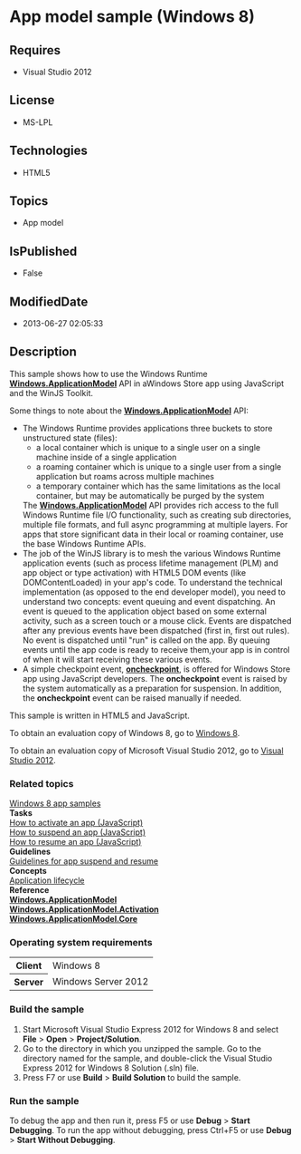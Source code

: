 # App model sample (Windows 8)
## Requires
* Visual Studio 2012
## License
* MS-LPL
## Technologies
* HTML5
## Topics
* App model
## IsPublished
* False
## ModifiedDate
* 2013-06-27 02:05:33
## Description

<div id="mainSection">
<p>This sample shows how to use the Windows Runtime <a href="http://msdn.microsoft.com/library/windows/apps/br224691">
<b>Windows.ApplicationModel</b></a> API in aWindows Store app using JavaScript and the WinJS Toolkit.
</p>
<p>Some things to note about the <a href="http://msdn.microsoft.com/library/windows/apps/br224691">
<b>Windows.ApplicationModel</b></a> API:</p>
<ul>
<li>The Windows Runtime provides applications three buckets to store unstructured state (files):
<ul>
<li>a local container which is unique to a single user on a single machine inside of a single application
</li><li>a roaming container which is unique to a single user from a single application but roams across multiple machines
</li><li>a temporary container which has the same limitations as the local container, but may be automatically be purged by the system
</li></ul>
The <a href="http://msdn.microsoft.com/library/windows/apps/br224691"><b>Windows.ApplicationModel</b></a> API provides rich access to the full Windows Runtime file I/O functionality, such as creating sub directories, multiple file formats, and full async programming
 at multiple layers. For apps that store significant data in their local or roaming container, use the base Windows Runtime APIs.
</li><li>The job of the WinJS library is to mesh the various Windows Runtime application events (such as process lifetime management (PLM) and app object or type activation) with HTML5 DOM events (like DOMContentLoaded) in your app's code. To understand the technical
 implementation (as opposed to the end developer model), you need to understand two concepts: event queuing and event dispatching. An event is queued to the application object based on some external activity, such as a screen touch or a mouse click. Events
 are dispatched after any previous events have been dispatched (first in, first out rules). No event is dispatched until &quot;run&quot; is called on the app. By queuing events until the app code is ready to receive them,your app is in control of when it will start receiving
 these various events. </li><li>A simple checkpoint event, <a href="http://msdn.microsoft.com/library/windows/apps/br229839">
<b>oncheckpoint</b></a>, is offered for Windows Store app using JavaScript developers. The
<b>oncheckpoint</b> event is raised by the system automatically as a preparation for suspension. In addition, the
<b>oncheckpoint</b> event can be raised manually if needed. </li></ul>
<p>This sample is written in HTML5 and JavaScript. </p>
<p>To obtain an evaluation copy of Windows&nbsp;8, go to <a href="http://go.microsoft.com/fwlink/p/?linkid=241655">
Windows&nbsp;8</a>.</p>
<p>To obtain an evaluation copy of Microsoft Visual Studio&nbsp;2012, go to <a href="http://go.microsoft.com/fwlink/p/?linkid=241656">
Visual Studio&nbsp;2012</a>.</p>
<h3><a id="related_topics"></a>Related topics</h3>
<dl><dt><a href="http://go.microsoft.com/fwlink/p/?LinkID=227694">Windows 8 app samples</a>
</dt><dt><b>Tasks</b> </dt><dt><a href="http://msdn.microsoft.com/library/windows/apps/hh465102">How to activate an app (JavaScript)</a>
</dt><dt><a href="http://msdn.microsoft.com/library/windows/apps/hh465138">How to suspend an app (JavaScript)</a>
</dt><dt><a href="http://msdn.microsoft.com/library/windows/apps/hh465114">How to resume an app (JavaScript)</a>
</dt><dt><b>Guidelines</b> </dt><dt><a href="http://msdn.microsoft.com/library/windows/apps/hh465088">Guidelines for app suspend and resume</a>
</dt><dt><b>Concepts</b> </dt><dt><a href="http://msdn.microsoft.com/library/windows/apps/hh464925">Application lifecycle</a>
</dt><dt><b>Reference</b> </dt><dt><a href="http://msdn.microsoft.com/library/windows/apps/br224691"><b>Windows.ApplicationModel</b></a>
</dt><dt><a href="http://msdn.microsoft.com/library/windows/apps/br224766"><b>Windows.ApplicationModel.Activation</b></a>
</dt><dt><a href="http://msdn.microsoft.com/library/windows/apps/br205865"><b>Windows.ApplicationModel.Core</b></a>
</dt></dl>
<h3>Operating system requirements</h3>
<table>
<tbody>
<tr>
<th>Client</th>
<td><dt>Windows&nbsp;8 </dt></td>
</tr>
<tr>
<th>Server</th>
<td><dt>Windows Server&nbsp;2012 </dt></td>
</tr>
</tbody>
</table>
<h3>Build the sample</h3>
<p></p>
<ol>
<li>Start Microsoft Visual Studio Express&nbsp;2012 for Windows&nbsp;8 and select <b>File</b> &gt;
<b>Open</b> &gt; <b>Project/Solution</b>. </li><li>Go to the directory in which you unzipped the sample. Go to the directory named for the sample, and double-click the Visual Studio Express&nbsp;2012 for Windows&nbsp;8 Solution (.sln) file.
</li><li>Press F7 or use <b>Build</b> &gt; <b>Build Solution</b> to build the sample. </li></ol>
<p></p>
<h3>Run the sample</h3>
<p>To debug the app and then run it, press F5 or use <b>Debug</b> &gt; <b>Start Debugging</b>. To run the app without debugging, press Ctrl&#43;F5 or use
<b>Debug</b> &gt; <b>Start Without Debugging</b>.</p>
</div>
